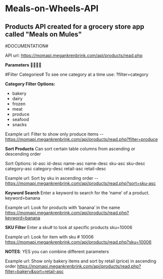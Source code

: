 # Meals-on-Wheels-API
Products API created for a grocery store app called "Meals on Mules"
--------------------------------------------------------------------

#DOCUMENTATION#

API url: https://momapi.megankrenbrink.com/api/products/read.php

**Parameters 🔽🔽🔽🔽**

#Filter Categories#
To see one category at a time use: ?filter=category

**Category Filter Options:**
- bakery
- dairy
- frozen
- meat
- produce
- seafood
- snacks

Example url:
Filter to show only produce items --
https://momapi.megankrenbrink.com/api/products/read.php?filter=produce

**Sort Products**
Can sort certain table columns from ascending or descending order

Sort Options:
id-asc
id-desc
name-asc
name-desc
sku-asc
sku-desc
category-asc
category-desc
retail-asc
retail-desc

Example url:
Sort by sku in ascending order --
https://momapi.megankrenbrink.com/api/products/read.php?sort=sku-asc

**Keyword Search**
Enter a keyword to search for the ‘name’ of a product.
keyword=banana

Example url:
Look for products with ‘banana’ in the name
https://momapi.megankrenbrink.com/api/products/read.php?keyword=banana


**SKU Filter**
Enter a sku# to look at specific products
sku=10006

Example url:
Look for item with sku # 10006
https://momapi.megankrenbrink.com/api/products/read.php?sku=10006

**NOTES**:
YES you can combine different parameters

Example url:
Show only bakery items and sort by retail (price) in ascending order
https://momapi.megankrenbrink.com/api/products/read.php?filter=bakery&sort=retail-asc
